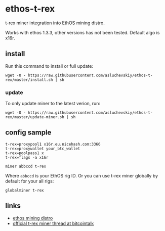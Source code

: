 # ethos-t-rex
t-rex miner integration into EthOS mining distro.

Works with ethos 1.3.3, other versions has not been tested. Default algo is x16r.

## install

Run this command to install or full update:
```
wget -O - https://raw.githubusercontent.com/asluchevskiy/ethos-t-rex/master/install.sh | sh
```
### update
To only update miner to the latest verion, run:
```
wget -O - https://raw.githubusercontent.com/asluchevskiy/ethos-t-rex/master/update-miner.sh | sh
```

## config sample
```
t-rex=proxypool1 x16r.eu.nicehash.com:3366
t-rex=proxywallet your_btc_wallet
t-rex=poolpass1 x
t-rex=flags -a x16r

miner abbccd t-rex
```

Where ```abbccd``` is your EthOS rig ID.
Or you can use t-rex miner globally by default for your all rigs:

```
globalminer t-rex
```

## links

 * [ethos mining distro](http://ethosdistro.com)
 * [official t-rex miner thread at bitcointalk](https://bitcointalk.org/index.php?topic=4432704.0)
